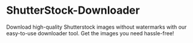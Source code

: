 # ShutterStock-Downloader
Download high-quality Shutterstock images without watermarks with our easy-to-use downloader tool. Get the images you need hassle-free!
